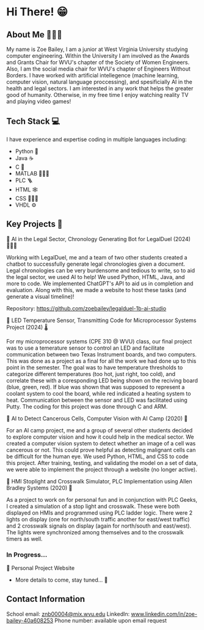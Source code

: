 # Hi There! 😁

## About Me 👩🏼‍💻
My name is Zoe Bailey, I am a junior at West Virginia University studying computer engineering. Within the University I am involved as the Awards and Grants Chair for WVU's chapter of the Society of Women Engineers. Also, I am the social media chair for WVU's chapter of Engineers Without Borders. I have worked with artificial intellegence (machine learning, computer vision, natural language proccessing), and spesificially AI in the health and legal sectors. I am interested in any work that helps the greater good of humanity. Otherwise, in my free time I enjoy watching reality TV and playing video games!

## Tech Stack 💻
I have experience and expertise coding in multiple languages including:
- Python 🐍
- Java ☕️
- C 🛜
- MATLAB 👷🏼‍♀️
- PLC 🪜
- HTML 🕸️
- CSS 👩🏼‍🎨
- VHDL ⚙️

## Key Projects 🔧
📌 AI in the Legal Sector, Chronology Generating Bot for LegalDuel (2024) 👩🏼‍⚖️

Working with LegalDuel, me and a team of two other students created a chatbot to successfully generate legal chronologies given a document. Legal chronologies can be very burdensome and tedious to write, so to aid the legal sector, we used AI to help! We used Python, HTML, Java, and more to code. We implemented ChatGPT's API to aid us in completion and evaluation. Along with this, we made a website to host these tasks (and generate a visual timeline)!

Repository: https://github.com/zoebailey/legalduel-1b-ai-studio

📌 LED Temperature Sensor, Transmitting Code for Microprocessor Systems Project (2024) 🌡️

For my microprocessor systems (CPE 310 @ WVU) class, our final project was to use a temerature sensor to control an LED and facilitate communication between two Texas Instrument boards, and two computers. This was done as a project as a final for all the work we had done up to this point in the semester. The goal was to have temperature thresholds to categorize different temperatures (too hot, just right, too cold), and correlate these with a coresponding LED being shown on the reciving board (blue, green, red). If blue was shown that was supposed to represent a coolant system to cool the board, while red indicated a heating system to heat. Communication between the sensor and LED was facilitated using Putty. The coding for this project was done through C and ARM.

📌 AI to Detect Cancerous Cells, Computer Vision with AI Camp (2020) 🩻

For an AI camp project, me and a group of several other students decided to explore computer vision and how it could help in the medical sector. We created a computer vision system to detect whether an image of a cell was cancerous or not. This could prove helpful as detecting malignant cells can be difficult for the human eye. We used Python, HTML, and CSS to code this project. After training, testing, and validating the model on a set of data, we were able to implement the project through a website (no longer active).

📌 HMI Stoplight and Crosswalk Simulator, PLC Implementation using Allen Bradley Systems (2020) 🚸

As a project to work on for personal fun and in conjunction with PLC Geeks, I created a simulation of a stop light and crosswalk. These were both displayed on HMIs and programmed using PLC ladder logic. There were 2 lights on display (one for north/south traffic another for east/west traffic) and 2 crosswalk signals on display (again for north/south and east/west). The lights were synchronized among themselves and to the crosswalk timers as well.

### In Progress...
📍 Personal Project Website
- More details to come, stay tuned... 🤫

## Contact Information
School email: znb00004@mix.wvu.edu
LinkedIn: www.linkedin.com/in/zoe-bailey-40a608253
Phone number: available upon email request

<!--
**zoebailey/zoebailey** is a ✨ _special_ ✨ repository because its `README.md` (this file) appears on your GitHub profile.

Here are some ideas to get you started:

- 🔭 I’m currently working on ...
- 🌱 I’m currently learning ...
- 👯 I’m looking to collaborate on ...
- 🤔 I’m looking for help with ...
- 💬 Ask me about ...
- 📫 How to reach me: ...
- 😄 Pronouns: ...
- ⚡ Fun fact: ...
-->

